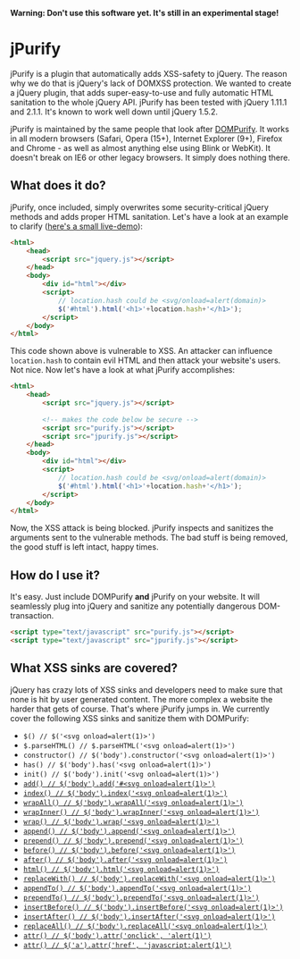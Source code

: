 **Warning: Don't use this software yet. It's still in an experimental stage!**

# jPurify

jPurify is a plugin that automatically adds XSS-safety to jQuery. The reason why we do that is jQuery's lack of DOMXSS protection. We wanted to create a jQuery plugin, that adds super-easy-to-use and fully automatic HTML sanitation to the whole jQuery API. jPurify has been tested with jQuery 1.11.1 and 2.1.1. It's known to work well down until jQuery 1.5.2.

jPurify is maintained by the same people that look after [DOMPurify](https://github.com/cure53/DOMPurify). It works in all modern browsers (Safari, Opera (15+), Internet Explorer (9+), Firefox and Chrome - as well as almost anything else using Blink or WebKit). It doesn't break on IE6 or other legacy browsers. It simply does nothing there.

## What does it do?

jPurify, once included, simply overwrites some security-critical jQuery methods and adds proper HTML sanitation. Let's have a look at an example to clarify ([here's a small live-demo](http://cure53.de/jpurify/#%3Cimg%20src=x%20onerror=alert%281%29%3E)):

```html
<html>
    <head>
        <script src="jquery.js"></script>
    </head>
    <body>
        <div id="html"></div>
        <script>
            // location.hash could be <svg/onload=alert(domain)>
            $('#html').html('<h1>'+location.hash+'</h1>');
        </script>
    </body>
</html>

```

This code shown above is vulnerable to XSS. An attacker can influence `location.hash` to contain evil HTML and then attack your website's users. Not nice. Now let's have a look at what jPurify accomplishes:

```html
<html>
    <head>
        <script src="jquery.js"></script>
        
        <!-- makes the code below be secure -->
        <script src="purify.js"></script>
        <script src="jpurify.js"></script>
    </head>
    <body>
        <div id="html"></div>
        <script>
            // location.hash could be <svg/onload=alert(domain)>
            $('#html').html('<h1>'+location.hash+'</h1>');
        </script>
    </body>
</html>

```

Now, the XSS attack is being blocked. jPurify inspects and sanitizes the arguments sent to the vulnerable methods. The bad stuff is being removed, the good stuff is left intact, happy times.

## How do I use it?

It's easy. Just include DOMPurify **and** jPurify on your website. It will seamlessly plug into jQuery and sanitize any potentially dangerous DOM-transaction.

```html
<script type="text/javascript" src="purify.js"></script>
<script type="text/javascript" src="jpurify.js"></script>
```

## What XSS sinks are covered?

jQuery has crazy lots of XSS sinks and developers need to make sure that none is hit by user generated content. The more complex a website the harder that gets of course. That's where jPurify jumps in. We currently cover the following XSS sinks and sanitize them with DOMPurify:

* `$() // $('<svg onload=alert(1)>')`
* `$.parseHTML() // $.parseHTML('<svg onload=alert(1)>')`
* `constructor() // $('body').constructor('<svg onload=alert(1)>')`
* `has() // $('body').has('<svg onload=alert(1)>')`
* `init() // $('body').init('<svg onload=alert(1)>')`
* [`add() // $('body').add('#<svg onload=alert(1)>')`](http://api.jquery.com/add/)
* [`index() // $('body').index('<svg onload=alert(1)>')`](http://api.jquery.com/index/)
* [`wrapAll() // $('body').wrapAll('<svg onload=alert(1)>')`](http://api.jquery.com/wrapAll/)
* [`wrapInner() // $('body').wrapInner('<svg onload=alert(1)>')`](http://api.jquery.com/wrapInner/)
* [`wrap() // $('body').wrap('<svg onload=alert(1)>')`](http://api.jquery.com/wrap/)
* [`append() // $('body').append('<svg onload=alert(1)>')`](http://api.jquery.com/append/)
* [`prepend() // $('body').prepend('<svg onload=alert(1)>')`](http://api.jquery.com/prepend/)
* [`before() // $('body').before('<svg onload=alert(1)>')`](http://api.jquery.com/before/)
* [`after() // $('body').after('<svg onload=alert(1)>')`](http://api.jquery.com/after/)
* [`html() // $('body').html('<svg onload=alert(1)>')`](http://api.jquery.com/html/)
* [`replaceWith() // $('body').replaceWith('<svg onload=alert(1)>')`](http://api.jquery.com/replaceWith/)
* [`appendTo() // $('body').appendTo('<svg onload=alert(1)>')`](http://api.jquery.com/appendTo/)
* [`prependTo() // $('body').prependTo('<svg onload=alert(1)>')`](http://api.jquery.com/prependTo/)
* [`insertBefore() // $('body').insertBefore('<svg onload=alert(1)>')`](http://api.jquery.com/insertBefore/)
* [`insertAfter() // $('body').insertAfter('<svg onload=alert(1)>')`](http://api.jquery.com/insertAfter/)
* [`replaceAll() // $('body').replaceAll('<svg onload=alert(1)>')`](http://api.jquery.com/replaceAll/)
* [`attr() // $('body').attr('onclick', 'alert(1)')`](http://api.jquery.com/attr/)
* [`attr() // $('a').attr('href', 'javascript:alert(1)')`](http://api.jquery.com/attr/)
